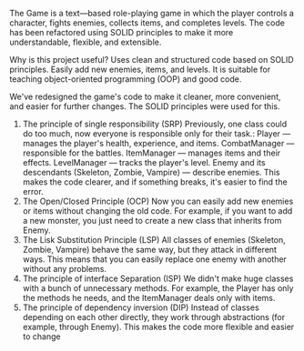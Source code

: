The Game is a text—based role-playing game in which the player controls a character, fights enemies,
collects items, and completes levels. The code has been refactored using SOLID principles to make it more understandable, flexible, and extensible.

Why is this project useful?
Uses clean and structured code based on SOLID principles.
Easily add new enemies, items, and levels.
It is suitable for teaching object-oriented programming (OOP) and good code.



We've redesigned the game's code to make it cleaner, more convenient, and easier for
further changes. The SOLID principles were used for this.
1. The principle of single responsibility (SRP)
Previously, one class could do too much, now everyone is responsible only for their task.:
Player — manages the player's health, experience, and items.
CombatManager — responsible for the battles.
ItemManager — manages items and their effects.
LevelManager — tracks the player's level.
Enemy and its descendants (Skeleton, Zombie, Vampire) — describe enemies.
This makes the code clearer, and if something breaks, it's easier to find the error.
2. The Open/Closed Principle (OCP)
Now you can easily add new enemies or items without changing the old code. For example, if
you want to add a new monster, you just need to create a new class that inherits from Enemy.
3. The Lisk Substitution Principle (LSP)
All classes of enemies (Skeleton, Zombie, Vampire) behave the same way, but they attack in
different ways. This means that you can easily replace one enemy with another without any
problems.
4. The principle of interface Separation (ISP)
We didn't make huge classes with a bunch of unnecessary methods. For example, the Player has
only the methods he needs, and the ItemManager deals only with items.
5. The principle of dependency inversion (DIP)
Instead of classes depending on each other directly, they work through abstractions (for example,
through Enemy). This makes the code more flexible and easier to change
